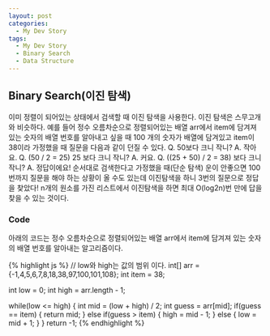 ```yaml
---
layout: post
categories:
  - My Dev Story
tags:
  - My Dev Story
  - Binary Search
  - Data Structure
---
```

## Binary Search(이진 탐색)
이미 정렬이 되어있는 상태에서 검색할 때 이진 탐색을 사용한다.
이진 탐색은 스무고개와 비슷하다.
예를 들어 정수 오름차순으로 정렬되어있는 배열 arr에서 item에 담겨져 있는 숫자의 배열 번호를 알아내고 싶을 때
100 개의 숫자가 배열에 담겨있고 item이 38이라 가정했을 때 질문을 다음과 같이 던질 수 있다.
Q. 50보다 크니 작니? A. 작아요.
Q. (50 / 2 = 25) 25 보다 크니 작니? A. 커요. 
Q. ((25 + 50) / 2 = 38) 보다 크니 작니? A. 정답이에요! 
순서대로 검색한다고 가정했을 때(단순 탐색) 운이 안좋으면 100번까지 질문을 해야 하는 상황이 올 수도 있는데 
이진탐색을 하니 3번의 질문으로 정답을 찾았다! 
n개의 원소를 가진 리스트에서 이진탐색을 하면 최대 O(log2n)번 만에 답을 찾을 수 있는 것이다.
### Code
아래의 코드는 정수 오름차순으로 정렬되어있는 배열 arr에서 item에 담겨져 있는 숫자의 배열 번호를 알아내는 알고리즘이다.

{% highlight js %}
// low와 high는 값의 범위 이다.
int[] arr = {-1,4,5,6,7,8,18,38,97,100,101,108};
int item = 38;

int low = 0;
int high = arr.length - 1;

while(low <= high) {
	int mid = (low + high) / 2;
	int guess = arr[mid];
	if(guess == item) {
		return mid;
	} else if(guess > item) {
		high = mid - 1;
	} else {
		low = mid + 1;
	}
}
return -1;
{% endhighlight %}

